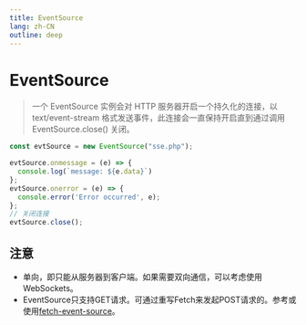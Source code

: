 ```yaml
---
title: EventSource
lang: zh-CN
outline: deep
---
```


# EventSource
> 一个 EventSource 实例会对 HTTP 服务器开启一个持久化的连接，以 text/event-stream 格式发送事件，此连接会一直保持开启直到通过调用 EventSource.close() 关闭。


```js
const evtSource = new EventSource("sse.php");

evtSource.onmessage = (e) => {
  console.log(`message: ${e.data}`)
};
evtSource.onerror = (e) => {
  console.error('Error occurred', e);
};
// 关闭连接
evtSource.close();
```

## 注意
* 单向，即只能从服务器到客户端。如果需要双向通信，可以考虑使用 WebSockets。
* EventSource只支持GET请求。可通过重写Fetch来发起POST请求的。参考或使用[fetch-event-source](https://github.com/Azure/fetch-event-source)。

